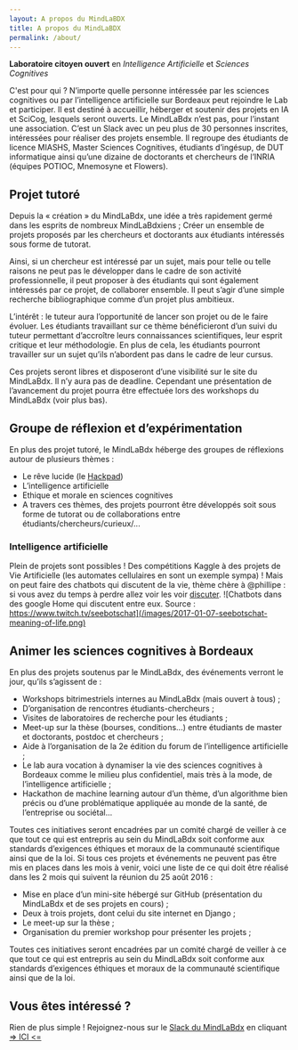 ```yaml
---
layout: A propos du MindLaBDX
title: A propos du MindLaBDX
permalink: /about/
---
```


**Laboratoire citoyen ouvert** en _Intelligence Artificielle_ et _Sciences Cognitives_

C'est pour qui ? N’importe quelle personne intéressée par les sciences cognitives ou par l’intelligence artificielle sur Bordeaux peut rejoindre le Lab et participer. Il est destiné à accueillir, héberger et soutenir des projets en IA et SciCog, lesquels seront ouverts. Le MindLaBdx n’est pas, pour l’instant une association. C’est un Slack avec un peu plus de 30 personnes inscrites, intéressées pour réaliser des projets ensemble. Il regroupe des étudiants de licence MIASHS, Master Sciences Cognitives, étudiants d’ingésup, de DUT informatique ainsi qu’une dizaine de doctorants et chercheurs de l’INRIA (équipes POTIOC, Mnemosyne et Flowers).

## Projet tutoré

Depuis la « création » du MindLaBdx, une idée a très rapidement germé dans les esprits de nombreux MindLaBdxiens ; Créer un ensemble de projets proposés par les chercheurs et doctorants aux étudiants intéressés sous forme de tutorat.

Ainsi, si un chercheur est intéressé par un sujet, mais pour telle ou telle raisons ne peut pas le développer dans le cadre de son activité professionnelle, il peut proposer à des étudiants qui sont également intéressés par ce projet, de collaborer ensemble. Il peut s’agir d’une simple recherche bibliographique comme d’un projet plus ambitieux.

L’intérêt : le tuteur aura l’opportunité de lancer son projet ou de le faire évoluer. Les étudiants travaillant sur ce thème bénéficieront d’un suivi du tuteur permettant d’accroître leurs connaissances scientifiques, leur esprit critique et leur méthodologie. En plus de cela, les étudiants pourront travailler sur un sujet qu’ils n’abordent pas dans le cadre de leur cursus.

Ces projets seront libres et disposeront d’une visibilité sur le site du MindLaBdx. Il n’y aura pas de deadline. Cependant une présentation de l’avancement du projet pourra être effectuée lors des workshops du MindLaBdx (voir plus bas).

## Groupe de réflexion et d’expérimentation

En plus des projet tutoré, le MindLaBdx héberge des groupes de réflexions autour de plusieurs thèmes :

- Le rêve lucide (le [Hackpad](https://hackpad.com/Mindlab-Rve-Lucide-0ZOGsg4t4h1))
- L’intelligence artificielle
- Ethique et morale en sciences cognitives
- A travers ces thèmes, des projets pourront être développés soit sous forme de tutorat ou de collaborations entre étudiants/chercheurs/curieux/...

### Intelligence artificielle

Plein de projets sont possibles ! Des compétitions Kaggle à des projets de Vie Artificielle (les automates cellulaires en sont un exemple sympa) ! Mais on peut faire des chatbots qui discutent de la vie, thème chère à @phillipe : si vous avez du temps à perdre allez voir les voir [discuter](https://www.twitch.tv/seebotschat).
![Chatbots dans des google Home qui discutent entre eux. Source : https://www.twitch.tv/seebotschat](/images/2017-01-07-seebotschat-meaning-of-life.png)

## Animer les sciences cognitives à Bordeaux

En plus des projets soutenus par le MindLaBdx, des événements verront le jour, qu’ils s’agissent de :

- Workshops bitrimestriels internes au MindLaBdx (mais ouvert à tous) ;
- D’organisation de rencontres étudiants-chercheurs ;
- Visites de laboratoires de recherche pour les étudiants ;
- Meet-up sur la thèse (bourses, conditions...) entre étudiants de master et doctorants, postdoc et chercheurs ;
- Aide à l’organisation de la 2e édition du forum de l’intelligence artificielle ;
- Le lab aura vocation à dynamiser la vie des sciences cognitives à Bordeaux comme le milieu plus confidentiel, mais très à la mode, de l’intelligence artificielle ;
- Hackathon de machine learning autour d’un thème, d’un algorithme bien précis ou d’une problématique appliquée au monde de la santé, de l’entreprise ou sociétal...

Toutes ces initiatives seront encadrées par un comité chargé de veiller à ce que tout ce qui est entrepris au sein du MindLaBdx soit conforme aux standards d’exigences éthiques et moraux de la communauté scientifique ainsi que de la loi. Si tous ces projets et événements ne peuvent pas être mis en places dans les mois à venir, voici une liste de ce qui doit être réalisé dans les 2 mois qui suivent la réunion du 25 août 2016 :

- Mise en place d’un mini-site hébergé sur GitHub (présentation du MindLaBdx et de ses projets en cours) ;
- Deux à trois projets, dont celui du site internet en Django ;
- Le meet-up sur la thèse ;
- Organisation du premier workshop pour présenter les projets ;

Toutes ces initiatives seront encadrées par un comité chargé de veiller à ce que tout ce qui est entrepris au sein du MindLaBdx soit conforme aux standards d’exigences éthiques et moraux de la communauté scientifique ainsi que de la loi.

## Vous êtes intéressé ?

Rien de plus simple ! Rejoignez-nous sur le [Slack du MindLaBdx](http://mindlabdx.slack.com) en cliquant [=> ICI <=](http://mindlabdx.herokuapp.com)
